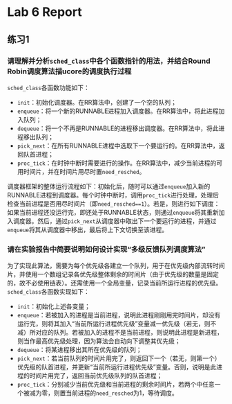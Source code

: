 # Lab 6 Report

## 练习1

### 请理解并分析`sched_class`中各个函数指针的用法，并结合Round Robin调度算法描ucore的调度执行过程

`sched_class`各函数功能如下：

- `init`：初始化调度器。在RR算法中，创建了一个空的队列；
- `enqueue`：将一个新的RUNNABLE进程加入调度器。在RR算法中，将此进程加入队列；
- `dequeue`：将一个不再是RUNNABLE的进程移出调度器。在RR算法中，将此进程移出队列；
- `pick_next`：在所有RUNNABLE进程中选取下一个要运行的。在RR算法中，返回队首进程；
- `proc_tick`：在时钟中断时需要进行的操作。在RR算法中，减少当前进程的可用时间片，并在时间片用尽时置`need_resched`。

调度器框架的整体运行流程如下：初始化后，随时可以通过`enqueue`加入新的RUNNABLE进程到调度器。每个时钟中断时，调用`proc_tick`进行处理，处理后检查当前进程是否用尽时间片（即`need_resched==1`）。若是，则进行如下调度：如果当前进程还没运行完，即还处于RUNNABLE状态，则通过`enqueue`将其重新加入调度器。然后，通过`pick_next`从调度器中取出下一个要运行的进程，并通过`enqueue`将其从调度器中移出，最后将上下文切换至该进程。

### 请在实验报告中简要说明如何设计实现“多级反馈队列调度算法”

为了实现此算法，需要为每个优先级各建立一个队列，用于在优先级内部流转时间片，并使用一个数组记录各优先级整体剩余的时间片（由于优先级的数量是固定的，故不必使用链表）。还需使用一个全局变量，记录当前所运行进程的优先级。`sched_class`各函数实现如下：

- `init`：初始化上述各变量；
- `enqueue`：若被加入的进程是当前进程，说明此进程刚刚用完时间片，却没有运行完，则将其加入“当前所运行进程优先级”变量减一优先级（若无，则不减）所对应的队列。若被加入的进程不是当前进程，则说明此进程是新进程，则当作最高优先级处理，因为算法会自动向下调整其优先级；
- `dequeue`：将某进程移出其所在优先级的队列；
- `pick_next`：若当前队列的时间片用完了，则返回下一个（若无，则第一个）优先级的队首进程，并更新“当前所运行进程优先级”变量。否则，说明是此进程的时间片用完了，返回当前优先级队列的队首进程；
- `proc_tick`：分别减少当前优先级和当前进程的剩余时间片，若两个中任意一个被减为零，则置当前进程的`need_resched`为1，等待调度。

